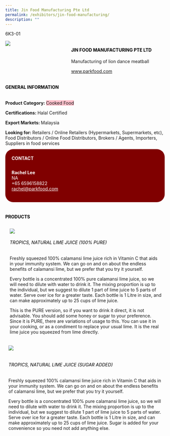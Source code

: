 ```yaml
---
title: Jin Food Manufacturing Pte Ltd
permalink: /exhibitors/jin-food-manufacturing/
description: ""
---
```

<head>
	<div class="flex-paragraph">
		<!--hi there! this is a comment and will provide you with instructional guides-->
		<!--insert booth number here!-->
		<p style="text-transform: uppercase">6k3-01</p></div>
			<div class="flex-container" style="display: flex; flex-wrap: wrap;">
				<!--insert DOWNLOAD link of company logo between the " marks!-->
			<div class="card sgds" style="flex: 1 1 40%; display: block;"><img src="https://drive.google.com/uc?id=1AZE9NJpaBejOYe3I-0Al8UNttm0XbUNr&export=download"></div>
	<div class="card-sgds" style="flex: 1 1 58%; display: block; margin-left: 3px">
		<h4 style="text-transform: uppercase; color: black;"><!--insert the exhibitor's name between the <b> tags here--><b>Jin Food Manufacturing Pte Ltd</b></h4><!--insert the exhibitor's description between the <p> tags here-->
		<p>Manufacturing of lion dance meatball</p>
		<!--insert the exhibitor's website link, making sure there is "https:// www." present please. make sure the entire https link goes in between the " marks-->
		<p><a href="https://www.parkfood.com/" target="_blank"><!--insert the www website link here (no need for https)-->www.parkfood.com</a></p>
	</div>
</div>
</head>

<body>
	<h4 style="text-transform: uppercase; color: black;"><b>General Information</b></h4>
		<div class="flex-container" style="display: flex; flex-wrap: wrap;">
			<div class="card sgds" style="flex: 1 1 65%; display: block; align-self: stretch">
			<div class="flex-paragraph">
			<p><b>Product Category: </b><span style=" background-color: pink; border-radius: 10 px;"><!--insert the exhibitor's pdt cat between the <p> tags here-->Cooked Food</span></p><p><b>Certifications: </b><!--insert all the exhibitor's certifications between the </b> and </p> here--> Halal Certified</p>
			<p><b>Export Markets: </b><!--insert all the exhibitor's export markets between the </b> and </p> here-->Malaysia</p>
			<p style="margin-bottom: 10px;"><b>Looking for: </b><!--insert all the exhibitor's potential business partners between the </b> and </p> here-->Retailers / Online Retailers (Hypermarkets, Supermarkets, etc), Food Distributors / Online Food Distributors, Brokers / Agents, Importers, Suppliers in food services</p>
			</div>
		</div>
		<div class="card sgds" style="flex: 1 1 35%; padding: 10px; display: block; background-color: maroon; border-radius: 25px; align-self: center;">
		<h4 style="color: white; margin-top: 10px; margin-left: 10px;">CONTACT</h4>
		<div class="flex-paragraph">
			<!--replace with exhibitor's: --><p style="padding: 10px; color: white;"><b><!-- POC name-->Rachel Lee</b><br><!-- designation-->NA<br><!--contact number-->+65 6596158822<br><!-- for linking purposes, insert their email after "mailto:"...--><a href="mailto:rachel@parkfood.com" style="color: white;"><!--...and also include the display email before </a> here-->rachel@parkfood.com</a></p>
		</div>
			</div>
		</div>
	<br>
		<h4 style="text-transform: uppercase; color: black;"><b>products</b></h4>
<div style="display: flex; flex-wrap: wrap;">
  <div class="card sgds" style="flex: 1 1 47%; margin: 10px; display: block;"><!--insert the exhibitor's DOWNLOAD image for product between the " marks here-->
	<div class="flex-image" style="display: block;"><img src="https://drive.google.com/uc?id=1Q8ywukW_D9bTlyJOMKdNXNd6I1M1Z23G&export=download"></div>
	<div class="flex-paragraph">
		<h6 style="text-transform: uppercase; color: black;"><!--insert product name before </h6> and product description after <p>-->Tropics, Natural Lime Juice (100% Pure)</h6>
		<p>Freshly squeezed 100% calamansi lime juice rich in Vitamin C that aids in your immunity system. We can go on and on about the endless benefits of calamansi lime, but we prefer that you try it yourself.

Every bottle is a concentrated 100% pure calamansi lime juice, so we will need to dilute with water to drink it. The mixing proportion is up to the individual, but we suggest to dilute 1 part of lime juice to 5 parts of water. Serve over ice for a greater taste. Each bottle is 1 Litre in size, and can make approximately up to 25 cups of lime juice.

This is the PURE version, so if you want to drink it direct, it is not advisable. You should add some honey or sugar to your preference. Since it is PURE, there are variations of usage to this. You can use it in your cooking, or as a condiment to replace your usual lime. It is the real lime juice you squeezed from lime directly.</p></div>
	</div>
		<div class="card sgds" style="flex: 1 1 47%; margin: 10px; display: block;">
		<div class="flex-image" style="display: block;"><img src="https://drive.google.com/uc?id=1JzCFDkdFGIlmPxxeDZFMFCeY-mOym5Z4&export=download"></div>
	<div class="flex-paragraph">
		<h6 style="text-transform: uppercase; color: black;">  
Tropics, Natural Lime Juice (Sugar Added)</h6>
		<p>Freshly squeezed 100% calamansi lime juice rich in Vitamin C that aids in your immunity system. We can go on and on about the endless benefits of calamansi lime, but we prefer that you try it yourself. 

Every bottle is a concentrated 100% pure calamansi lime juice, so we will need to dilute with water to drink it. The mixing proportion is up to the individual, but we suggest to dilute 1 part of lime juice to 5 parts of water. Serve over ice for a greater taste. Each bottle is 1 Litre in size, and can make approximately up to 25 cups of lime juice. Sugar is added for your convenience so you need not add anything else.</p></div>
	</div>
	</div>
</body>